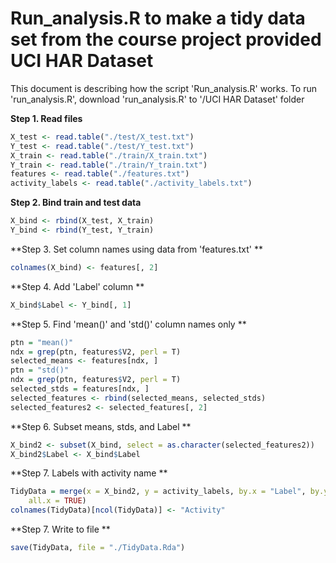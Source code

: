 Run_analysis.R to make a tidy data set from the course project provided UCI HAR Dataset
========================================================
This document is describing how the script 'Run_analysis.R' works.
To run 'run_analysis.R', download 'run_analysis.R' to '/UCI HAR Dataset' folder


**Step 1. Read files**

```r
X_test <- read.table("./test/X_test.txt")
Y_test <- read.table("./test/Y_test.txt")
X_train <- read.table("./train/X_train.txt")
Y_train <- read.table("./train/Y_train.txt")
features <- read.table("./features.txt")
activity_labels <- read.table("./activity_labels.txt")
```


**Step 2. Bind train and test data**

```r
X_bind <- rbind(X_test, X_train)
Y_bind <- rbind(Y_test, Y_train)
```


**Step 3. Set column names using data from 'features.txt' **

```r
colnames(X_bind) <- features[, 2]
```


**Step 4. Add 'Label' column **

```r
X_bind$Label <- Y_bind[, 1]
```


**Step 5. Find 'mean()' and 'std()' column names only **

```r
ptn = "mean()"
ndx = grep(ptn, features$V2, perl = T)
selected_means <- features[ndx, ]
ptn = "std()"
ndx = grep(ptn, features$V2, perl = T)
selected_stds = features[ndx, ]
selected_features <- rbind(selected_means, selected_stds)
selected_features2 <- selected_features[, 2]
```


**Step 6. Subset means, stds, and Label **

```r
X_bind2 <- subset(X_bind, select = as.character(selected_features2))
X_bind2$Label <- X_bind$Label
```


**Step 7. Labels with activity name **

```r
TidyData = merge(x = X_bind2, y = activity_labels, by.x = "Label", by.y = "V1", 
    all.x = TRUE)
colnames(TidyData)[ncol(TidyData)] <- "Activity"
```


**Step 7. Write to file **

```r
save(TidyData, file = "./TidyData.Rda")
```

